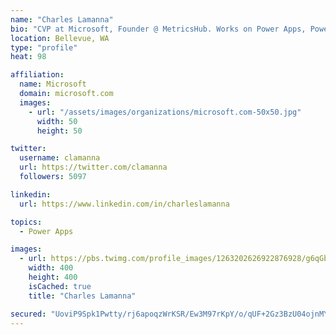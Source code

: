 ```yaml
---
name: "Charles Lamanna"
bio: "CVP at Microsoft, Founder @ MetricsHub. Works on Power Apps, Power Automate, Power Virtual Agent, Common Data Service and Dynamics 365."
location: Bellevue, WA
type: "profile"
heat: 98

affiliation:
  name: Microsoft
  domain: microsoft.com
  images:
    - url: "/assets/images/organizations/microsoft.com-50x50.jpg"
      width: 50
      height: 50

twitter:
  username: clamanna
  url: https://twitter.com/clamanna
  followers: 5097

linkedin:
  url: https://www.linkedin.com/in/charleslamanna

topics:
  - Power Apps

images:
  - url: https://pbs.twimg.com/profile_images/1263202626922876928/g6qGbHZ-_400x400.jpg
    width: 400
    height: 400
    isCached: true
    title: "Charles Lamanna"

secured: "UoviP9Spk1Pwtty/rj6apoqzWrKSR/Ew3M97rKpY/o/qUF+2Gz3BzU04ojnMYtcUL5ffEWS66cXwnuoT264FJYWxxxV4d89VaLpuTGLUZr++Jsn6MsqJ/FV8G2AhMmWiUpuad0ljQtut/lHgkF/ZC9znjA5JnlJnCS05+Dc6Gc9oYlnBqMa/oYaisCd1PrAI2U4bdiq3T55ae+yYtogYE+uQeajOPT/cdaEoUJ8zAXm9o73vUsVbEmLZgwttA+YCCxG4R6CsWHnN03ZcaK5L6hVZUfFk365F41T6rzauW+Zk2QbEOYpYpC8CS8Ih0Qmje6CGz4FS7z8UAQoZdWr2/wHpxEc+Vcn6Cc5FZ+vy/w0xJ33hFL2KakoNTGga0AobqdGKfso9MmCVVRjLubS7YlvEDYibirMWodMUX6WLFXE=;csunRj8TiZjnFPdlrrEcyw=="
---
```


